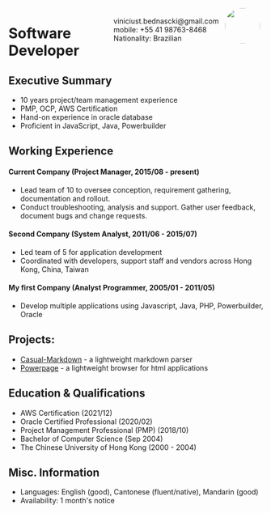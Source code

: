 <img style="float:right;border-radius:50%;width:70px;padding:6px" src="https://media.licdn.com/dms/image/D4D03AQHLYK-gJT3N_w/profile-displayphoto-shrink_800_800/0/1687917341917?e=1719446400&v=beta&t=u9aOJ-YtjKJ7LwfAsBF_vhRHIxhx3-lhPRwGyYWkmsw" />

<span style="float:right;padding:6px"> 
  <BR> viniciust.bednascki@gmail.com <br> mobile: +55 41 98763-8468 <br> Nationality: Brazilian
</span>

# Software Developer  

## Executive Summary

* 10 years project/team management experience
* PMP, OCP, AWS Certification
* Hand-on experience in oracle database
* Proficient in JavaScript, Java, Powerbuilder

## Working Experience

#### Current Company (Project Manager, 2015/08 - present) 

* Lead team of 10 to oversee conception, requirement gathering, documentation and rollout.
* Conduct troubleshooting, analysis and support. Gather user feedback, document bugs and change requests.

#### Second Company (System Analyst, 2011/06 - 2015/07) 

* Led team of 5 for application development
* Coordinated with developers, support staff and vendors across Hong Kong, China, Taiwan

#### My first Company (Analyst Programmer, 2005/01 - 2011/05)

* Develop multiple applications using Javascript, Java, PHP, Powerbuilder, Oracle

## Projects: 

* [Casual-Markdown](https://github.com/casualwriter/powerpage) - a lightweight markdown parser
* [Powerpage](https://github.com/casualwriter/powerpage) - a lightweight browser for html applications

## Education & Qualifications

* AWS Certification (2021/12)
* Oracle Certified Professional (2020/02)
* Project Management Professional (PMP) (2018/10)
* Bachelor of Computer Science (Sep 2004)
* The Chinese University of Hong Kong (2000 - 2004)

## Misc. Information

* Languages: English (good), Cantonese (fluent/native), Mandarin (good)
* Availability: 1 month's notice
